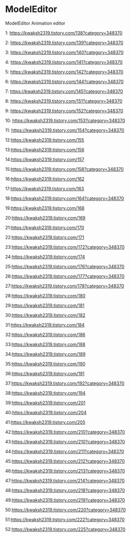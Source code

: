 # ModelEditor
ModelEditor
Animation editor

1: https://kwaksh2319.tistory.com/138?category=348370

2: https://kwaksh2319.tistory.com/139?category=348370

3: https://kwaksh2319.tistory.com/140?category=348370

4: https://kwaksh2319.tistory.com/141?category=348370

5: https://kwaksh2319.tistory.com/142?category=348370

6: https://kwaksh2319.tistory.com/144?category=348370

7: https://kwaksh2319.tistory.com/145?category=348370

8: https://kwaksh2319.tistory.com/151?category=348370

9: https://kwaksh2319.tistory.com/152?category=348370

10: https://kwaksh2319.tistory.com/153?category=348370

11: https://kwaksh2319.tistory.com/154?category=348370

12:https://kwaksh2319.tistory.com/155

13:https://kwaksh2319.tistory.com/156

14:https://kwaksh2319.tistory.com/157

15:https://kwaksh2319.tistory.com/158?category=348370

16:https://kwaksh2319.tistory.com/162

17:https://kwaksh2319.tistory.com/163

18:https://kwaksh2319.tistory.com/164?category=348370

19:https://kwaksh2319.tistory.com/168

20:https://kwaksh2319.tistory.com/169

21:https://kwaksh2319.tistory.com/170

22:https://kwaksh2319.tistory.com/171

23:https://kwaksh2319.tistory.com/172?category=348370

24:https://kwaksh2319.tistory.com/174

25:https://kwaksh2319.tistory.com/176?category=348370

26:https://kwaksh2319.tistory.com/177?category=348370

27:https://kwaksh2319.tistory.com/178?category=348370

28:https://kwaksh2319.tistory.com/180

29:https://kwaksh2319.tistory.com/181

30:https://kwaksh2319.tistory.com/182

31:https://kwaksh2319.tistory.com/184

32:https://kwaksh2319.tistory.com/186

33:https://kwaksh2319.tistory.com/188

34:https://kwaksh2319.tistory.com/189

35:https://kwaksh2319.tistory.com/190

36:https://kwaksh2319.tistory.com/191

37:https://kwaksh2319.tistory.com/192?category=348370

38:https://kwaksh2319.tistory.com/194

39:https://kwaksh2319.tistory.com/201

40:https://kwaksh2319.tistory.com/204

41:https://kwaksh2319.tistory.com/205

42:https://kwaksh2319.tistory.com/210?category=348370

43:https://kwaksh2319.tistory.com/210?category=348370

44:https://kwaksh2319.tistory.com/211?category=348370

45:https://kwaksh2319.tistory.com/212?category=348370

46:https://kwaksh2319.tistory.com/213?category=348370

47:https://kwaksh2319.tistory.com/214?category=348370

48:https://kwaksh2319.tistory.com/218?category=348370

49:https://kwaksh2319.tistory.com/219?category=348370

50:https://kwaksh2319.tistory.com/220?category=348370

51:https://kwaksh2319.tistory.com/222?category=348370

52:https://kwaksh2319.tistory.com/225?category=348370
